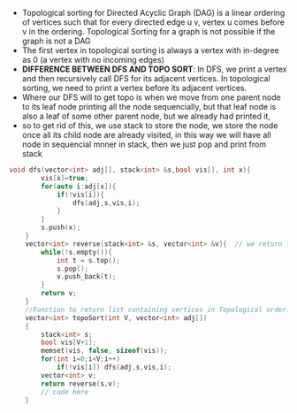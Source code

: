 - Topological sorting for Directed Acyclic Graph (DAG) is a linear ordering of vertices such that for every directed edge u v, vertex u comes before v in the ordering. Topological Sorting for a graph is not possible if the graph is not a DAG
- The first vertex in topological sorting is always a vertex with in-degree as 0 (a vertex with no incoming edges)
- **DIFFERENCE BETWEEN DFS AND TOPO SORT**: In DFS, we print a vertex and then recursively call DFS for its adjacent vertices. In topological sorting, we need to print a vertex before its adjacent vertices. 
- Where our DFS will to get topo is when we move from one parent node to its leaf node printing all the node sequencially, but that leaf node is also a leaf of some other parent node, but we already had printed it,
- so to get rid of this, we use stack to store the node, we store the node once all its child node are already visited, in this way we will have all node in sequencial  mnner in stack, then we just pop and print from stack

```cpp
void dfs(vector<int> adj[], stack<int> &s,bool vis[], int x){
	    vis[x]=true;
	    for(auto i:adj[x]){
	        if(!vis[i]){
	            dfs(adj,s,vis,i);
	        }
	    }
	    s.push(x);
	}
	vector<int> reverse(stack<int> &s, vector<int> &v){  // we return the reverse of stack as our answer
	    while(!s.empty()){
	        int t = s.top();
	        s.pop();
	        v.push_back(t);
	    }
	    return v;
	}
	//Function to return list containing vertices in Topological order. 
	vector<int> topoSort(int V, vector<int> adj[]) 
	{
	    stack<int> s;
	    bool vis[V+1];
	    memset(vis, false, sizeof(vis));
	    for(int i=0;i<V;i++)
	        if(!vis[i]) dfs(adj,s,vis,i);
	    vector<int> v;
	    return reverse(s,v);
	    // code here
	}
```
